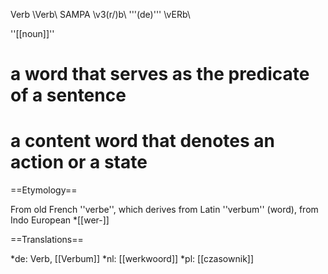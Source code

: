 Verb \Verb\ SAMPA \v3(r/)b\ '''(de)''' \vERb\

''[[noun]]''
# a word that serves as the predicate of a sentence
# a content word that denotes an action or a state

==Etymology==

From old French ''verbe'', which derives from Latin ''verbum'' (word), from Indo European *[[wer-]]

==Translations==

*de: Verb, [[Verbum]]
*nl: [[werkwoord]]
*pl: [[czasownik]]